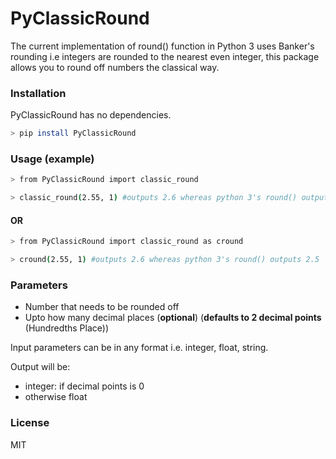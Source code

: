 # PyClassicRound

The current implementation of round() function in Python 3 uses Banker's rounding i.e integers are rounded to the nearest even integer, this package allows you to round off numbers the classical way.

### Installation

PyClassicRound has no dependencies.

```sh
> pip install PyClassicRound
```

### Usage (example)

```sh
> from PyClassicRound import classic_round

> classic_round(2.55, 1) #outputs 2.6 whereas python 3's round() outputs 2.5
```
#### OR

```sh
> from PyClassicRound import classic_round as cround

> cround(2.55, 1) #outputs 2.6 whereas python 3's round() outputs 2.5
```

### Parameters

- Number that needs to be rounded off
- Upto how many decimal places (__optional__) (**defaults to 2 decimal points** (Hundredths Place))

Input parameters can be in any format i.e. integer, float, string.

Output will be:
- integer: if decimal points is 0
- otherwise float

### License
MIT

